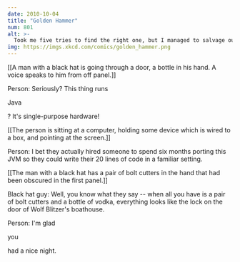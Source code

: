 ```yaml
---
date: 2010-10-04
title: "Golden Hammer"
num: 801
alt: >-
  Took me five tries to find the right one, but I managed to salvage our night out--if not the boat--in the end.
img: https://imgs.xkcd.com/comics/golden_hammer.png
---
```

[[A man with a black hat is going through a door, a bottle in his hand.  A voice speaks to him from off panel.]]

Person: Seriously?  This thing runs 

Java

?  It's single-purpose hardware!

[[The person is sitting at a computer, holding some device which is wired to a box, and pointing at the screen.]]

Person: I bet they actually hired someone to spend six months porting this JVM so they could write their 20 lines of code in a familiar setting.

[[The man with a black hat has a pair of bolt cutters in the hand that had been obscured in the first panel.]]

Black hat guy: Well, you know what they say -- when all you have is a pair of bolt cutters and a bottle of vodka, everything looks like the lock on the door of Wolf Blitzer's boathouse.

Person: I'm glad 

you

 had a nice night.

